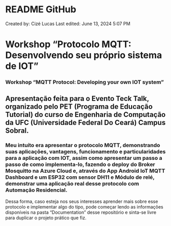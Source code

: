 # README GitHub

Created by: Cizé Lucas
Last edited: June 13, 2024 5:07 PM

# **Workshop “Protocolo MQTT: Desenvolvendo seu próprio sistema de IOT”**

### Workshop “MQTT Protocol: Developing your own IOT system”

## Apresentação feita para o Evento Teck Talk, organizado pelo PET (Programa de Educação Tutorial) do curso de Engenharia de Computação da UFC (Universidade Federal Do Ceará) Campus Sobral.

### Meu intuíto era apresentar o protocolo MQTT, demonstrando suas aplicações, vantagens, funcionamento e particularidades para a aplicação com IOT, assim como apresentar um passo a passo de como implementa-lo, fazendo o deploy do Broker Mosquitto na Azure Cloud e, através do App Android IoT MQTT Dashboard e um ESP32 com sensor DH11 e Módulo de relé,  demonstrar uma aplicação real desse protocolo com Automação Residencial.

Dessa forma, caso esteja nos seus interesses aprender mais sobre esse protocolo e implementar algo do tipo, pode começar lendo as informações disponíveis na pasta “Documentation” desse repositório e sinta-se livre para duplicar o projeto prático que fiz.

##